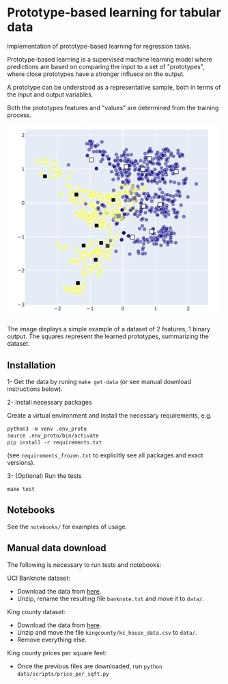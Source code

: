 # Prototype-based learning for tabular data

Implementation of prototype-based learning for regression tasks.

Prototype-based learning is a supervised machine learning model where predictions are based on comparing the input to a set of "prototypes", where close prototypes have a stronger influece on the output.

A prototype can be understood as a representative sample, both in terms of the input and output variables. 

Both the prototypes features and "values" are determined from the training process.

![image](screenshot.png)

 The image displays a simple example of a dataset of 2 features, 1 binary output. The squares represent the learned prototypes, summarizing the dataset. 

## Installation

1-  Get the data by runing `make get-data` (or see manual download instructions below). 


2- Install necessary packages

Create a virtual environment and install the necessary requirements, e.g. 

    python3 -m venv .env_proto
    source .env_proto/bin/activate
    pip install -r requirements.txt

(see `requirements_frozen.txt` to explicitly see all packages and exact versions). 

3- (Optional) Run the tests

    make test

## Notebooks

See the `notebooks/` for examples of usage. 

## Manual data download

The following is necessary to run tests and notebooks: 

UCI Banknote dataset: 
- Download the data from [here](https://archive.ics.uci.edu/static/public/267/banknote+authentication.zip). 
- Unzip, rename the resulting file `banknote.txt` and move it to `data/`.

King county dataset: 

- Download the data from [here](https://geodacenter.github.io/data-and-lab/data/kingcounty.zip). 
- Unzip and move the file `kingcounty/kc_house_data.csv` to `data/`. 
- Remove everything else.

King county prices per square feet: 
- Once the previous files are downloaded, run `python data/scripts/price_per_sqft.py`
